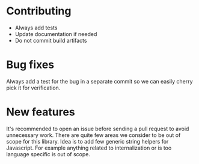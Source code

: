 
# Contributing

- Always add tests
- Update documentation if needed
- Do not commit build artifacts

# Bug fixes

Always add a test for the bug in a separate commit so we can easily cherry pick
it for verification.

# New features

It's recommended to open an issue before sending a pull request to avoid
unnecessary work. There are quite few areas we consider to be out of scope for
this library. Idea is to add few generic string helpers for Javascript. For
example anything related to internalization or is too language specific is out
of scope.

